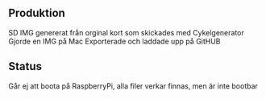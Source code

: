 ## Produktion
SD IMG genererat från orginal kort som skickades med Cykelgenerator
Gjorde en IMG på Mac
Exporterade och laddade upp på GitHUB

## Status
Går ej att boota på RaspberryPi, alla filer verkar finnas, men är inte bootbar
